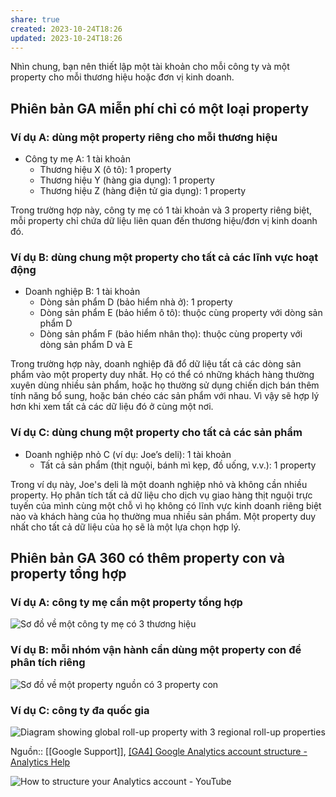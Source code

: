 ```yaml
---
share: true
created: 2023-10-24T18:26
updated: 2023-10-24T18:26
---
```

Nhìn chung, bạn nên thiết lập một tài khoản cho mỗi công ty và một property cho mỗi thương hiệu hoặc đơn vị kinh doanh.

## Phiên bản GA miễn phí chỉ có một loại property
### Ví dụ A: dùng một property riêng cho mỗi thương hiệu
- Công ty mẹ A: 1 tài khoản 
	- Thương hiệu X (ô tô): 1 property
	- Thương hiệu Y (hàng gia dụng): 1 property
	- Thương hiệu Z (hàng điện tử gia dụng): 1 property

Trong trường hợp này, công ty mẹ có 1 tài khoản và 3 property riêng biệt, mỗi property chỉ chứa dữ liệu liên quan đến thương hiệu/đơn vị kinh doanh đó. 

### Ví dụ B: dùng chung một property cho tất cả các lĩnh vực hoạt động 
- Doanh nghiệp B: 1 tài khoản
	- Dòng sản phẩm D (bảo hiểm nhà ở): 1 property
	- Dòng sản phẩm E (bảo hiểm ô tô): thuộc cùng property với dòng sản phẩm D
	- Dòng sản phẩm F (bảo hiểm nhân thọ): thuộc cùng property với dòng sản phẩm D và E

Trong trường hợp này, doanh nghiệp đã đổ dữ liệu tất cả các dòng sản phẩm vào một property duy nhất. Họ có thể có những khách hàng thường xuyên dùng nhiều sản phẩm, hoặc họ thường sử dụng chiến dịch bán thêm tính năng bổ sung, hoặc bán chéo các sản phẩm với nhau. Vì vậy sẽ hợp lý hơn khi xem tất cả các dữ liệu đó ở cùng một nơi. 

### Ví dụ C: dùng chung một property cho tất cả các sản phẩm
- Doanh nghiệp nhỏ C (ví dụ: Joe’s deli): 1 tài khoản
	- Tất cả sản phẩm (thịt nguội, bánh mì kẹp, đồ uống, v.v.): 1 property

Trong ví dụ này, Joe's deli là một doanh nghiệp nhỏ và không cần nhiều property. Họ phân tích tất cả dữ liệu cho dịch vụ giao hàng thịt nguội trực tuyến của mình cùng một chỗ vì họ không có lĩnh vực kinh doanh riêng biệt nào và khách hàng của họ thường mua nhiều sản phẩm. Một property duy nhất cho tất cả dữ liệu của họ sẽ là một lựa chọn hợp lý.

## Phiên bản GA 360 có thêm property con và property tổng hợp
### Ví dụ A: công ty mẹ cần một property tổng hợp
![Sơ đồ về một công ty mẹ có 3 thương hiệu](https://lh3.googleusercontent.com/-I1LuNrjqnJ9kaKbzN-fzws1S6q0VdJ1e2D8YXmk002nN-zOAxQQc6N2ZVwotpnh-w=w1200)

### Ví dụ B: mỗi nhóm vận hành cần dùng một property con để phân tích riêng
![Sơ đồ về một property nguồn có 3 property con](https://lh3.googleusercontent.com/_PexaSqraS2idITNQ4-Wn43RgTK46_9LiEax_3izgZMR9CJEvlPIiWOTZZUvYoKW1Q=w1200)

### Ví dụ C: công ty đa quốc gia

![Diagram showing global roll-up property with 3 regional roll-up properties](https://storage.googleapis.com/support-kms-prod/qlmD4iv4m436WgAq3P7q6XyMqDBplZGPD534)

Nguồn:: [[Google Support]], [[GA4] Google Analytics account structure - Analytics Help](https://support.google.com/analytics/answer/9679158?sjid=17022656340477521015-NA&hl=en#key-concepts&zippy=%2Ctable-of-contents%2Croll-up-properties%2Centerprise-company-with-several-complementary-lines-of-business%2Cparent-company-with-several-brands%2Cglobal-enterprise-with-regions-and-subregions)

![How to structure your Analytics account - YouTube](https://youtu.be/KqiWnzfJzxg)
